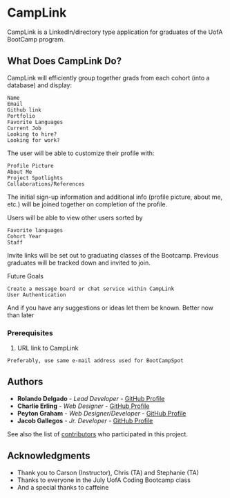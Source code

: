 # CampLink

CampLink is a LinkedIn/directory type application for graduates of the UofA BootCamp program.

## What Does CampLink Do?

CampLink will efficiently group together grads from each cohort (into a database) and display:

```
Name
Email
Github link
Portfolio
Favorite Languages
Current Job
Looking to hire?
Looking for work?
```
   

The user will be able to customize their profile with:
```
Profile Picture
About Me
Project Spotlights
Collaborations/References
```

The initial sign-up information and additional info (profile picture, about me, etc.) will be joined together on completion of the profile.

Users will be able to view other users sorted by
```
Favorite languages
Cohort Year
Staff
```


Invite links will be set out to graduating classes of the Bootcamp.  Previous graduates will be tracked down and invited to join.



Future Goals
```
Create a message board or chat service within CampLink
User Authentication
```


And if you have any suggestions or ideas let them be known. Better now than later

### Prerequisites

1) URL link to CampLink

```
Preferably, use same e-mail address used for BootCampSpot
```

## Authors

* **Rolando Delgado** - *Lead Developer* - [GitHub Profile](https://github.com/R-Delgado1203)
* **Charlie Erling** - *Web Designer* - [GitHub Profile](https://github.com/chuckz0r)
 * **Peyton Graham** - *Web Designer/Developer* - [GitHub Profile](https://github.com/pxgraham)
* **Jacob Gallegos** - *Jr. Developer* - [GitHub Profile](https://github.com/eggogallego)

See also the list of [contributors](https://github.com/pxgraham/Project2/graphs/contributors) who participated in this project.

## Acknowledgments

* Thank you to Carson (Instructor), Chris (TA) and Stephanie (TA)
* Thanks to everyone in the July UofA Coding Bootcamp class
* And a special thanks to caffeine 
